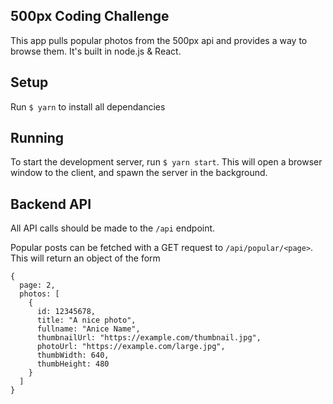 ## 500px Coding Challenge
This app pulls popular photos from the 500px api and provides a way to browse them.
It's built in node.js & React.

## Setup
Run `$ yarn` to install all dependancies

## Running
To start the development server, run `$ yarn start`. This will open a browser window to the client, and spawn the server in the background.

## Backend API
All API calls should be made to the ```/api``` endpoint.

Popular posts can be fetched with a GET request to ```/api/popular/<page>```.
This will return an object of the form
```
{
  page: 2,
  photos: [
    {
      id: 12345678,
      title: "A nice photo",
      fullname: "Anice Name",
      thumbnailUrl: "https://example.com/thumbnail.jpg",
      photoUrl: "https://example.com/large.jpg",
      thumbWidth: 640,
      thumbHeight: 480
    }
  ]
}
```